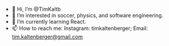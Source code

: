 - 👋 Hi, I’m @TimKaltb
- 👀 I’m interested in soccer, physics, and software engineering.
- 🌱 I’m currently learning React.
- 📫 How to reach me: Instagram: timkaltenberger; Email: tim.kaltenberger@gmail.com

<!---
TimKaltb/TimKaltb is a ✨ special ✨ repository because its `README.md` (this file) appears on your GitHub profile.
You can click the Preview link to take a look at your changes.
--->

